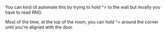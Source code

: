 You can kind of automate this by trying to hold ^> to the wall but mostly you have to read RNG.

Most of the time, at the top of the room, you can hold ^> around the corner until you're aligned with the door.
